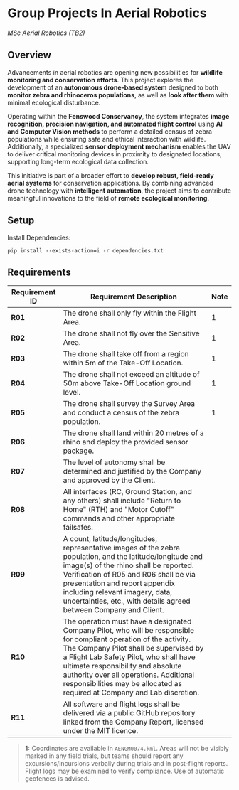 # Group Projects In Aerial Robotics
*MSc Aerial Robotics (TB2)*


## Overview

Advancements in aerial robotics are opening new possibilities for **wildlife monitoring and conservation efforts**. 
This project explores the development of an **autonomous drone-based system** designed to both 
**monitor zebra and rhinoceros populations**, as well as **look after them** with minimal ecological disturbance. 

Operating within the **Fenswood Conservancy**, the system integrates 
**image recognition, precision navigation, and automated flight control** using 
**AI and Computer Vision methods** to perform a detailed census of zebra populations while ensuring 
safe and ethical interaction with wildlife. Additionally, a specialized **sensor deployment mechanism** 
enables the UAV to deliver critical monitoring devices in proximity to designated locations, supporting 
long-term ecological data collection.  

This initiative is part of a broader effort to **develop robust, field-ready aerial systems** for conservation 
applications. By combining advanced drone technology with **intelligent automation**, the project aims to 
contribute meaningful innovations to the field of **remote ecological monitoring**.  


## Setup

Install Dependencies:
```
pip install --exists-action=i -r dependencies.txt
```


## Requirements

| Requirement ID | Requirement Description | Note |
|----------------|------------------------|--------|
| **R01** | The drone shall only fly within the Flight Area. | 1 |
| **R02** | The drone shall not fly over the Sensitive Area. | 1 |
| **R03** | The drone shall take off from a region within 5m of the Take-Off Location. | 1 |
| **R04** | The drone shall not exceed an altitude of 50m above Take-Off Location ground level. | 1 |
| **R05** | The drone shall survey the Survey Area and conduct a census of the zebra population. | 1 |
| **R06** | The drone shall land within 20 metres of a rhino and deploy the provided sensor package. |   |
| **R07** | The level of autonomy shall be determined and justified by the Company and approved by the Client. |   |
| **R08** | All interfaces (RC, Ground Station, and any others) shall include "Return to Home" (RTH) and "Motor Cutoff" commands and other appropriate failsafes. |  |
| **R09** | A count, latitude/longitudes, representative images of the zebra population, and the latitude/longitude and image(s) of the rhino shall be reported. Verification of R05 and R06 shall be via presentation and report appendix including relevant imagery, data, uncertainties, etc., with details agreed between Company and Client. |  |
| **R10** | The operation must have a designated Company Pilot, who will be responsible for compliant operation of the activity. The Company Pilot shall be supervised by a Flight Lab Safety Pilot, who shall have ultimate responsibility and absolute authority over all operations. Additional responsibilities may be allocated as required at Company and Lab discretion. |  |
| **R11** | All software and flight logs shall be delivered via a public GitHub repository linked from the Company Report, licensed under the MIT licence. |  |


> **1:** Coordinates are available in `AENGM0074.kml`. Areas will not be visibly marked in any field trials, but teams should report any excursions/incursions verbally during trials and in post-flight reports. Flight logs may be examined to verify compliance. Use of automatic geofences is advised.
